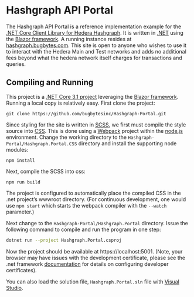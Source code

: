 # Hashgraph API Portal

The Hashgraph API Portal is a reference implementation example for the [.NET Core Client Library for Hedera Hashgraph](https://github.com/bugbytesinc/Hashgraph).  It is written in [.NET](https://dotnet.microsoft.com/download/dotnet-core/3.1) using the [Blazor framework](https://dotnet.microsoft.com/apps/aspnet/web-apps/blazor).  A running instance resides at [hashgraph.bugbytes.com](https://hashgraph.bugbytes.com).  This site is open to anyone who wishes to use it to interact with the Hedera Main and Test networks and adds no additional fees beyond what the hedera network itself charges for transactions and queries.

## Compiling and Running

This project is a [.NET Core 3.1 project](https://dotnet.microsoft.com/download/dotnet-core/3.1) leveraging the [Blazor framework](https://dotnet.microsoft.com/apps/aspnet/web-apps/blazor).  Running a local copy is relatively easy.  First clone the project:
```
git clone https://github.com/bugbytesinc/Hashgraph-Portal.git 
```
Since styling for the site is written in [SCSS](https://sass-lang.com/), we first must compile the style source into [CSS](https://www.w3.org/Style/CSS/Overview.en.html).  This is done using a [Webpack](https://webpack.js.org/) project within the [node.js](https://nodejs.org/en/) environment.  Change the working directory to the `Hashgraph-Portal/Hashgraph.Portal.CSS` directory and install the supporting node modules:
```
npm install
```
Next, compile the SCSS into css:
```
npm run build
```
The project is configured to automatically place the compiled CSS in the .net project’s wwwroot directory.  (For continuous development, one would use `npm start` which starts the webpack compiler with the `--watch` parameter.)

Next change to the `Hashgraph-Portal/Hashgraph.Portal` directory.  Issue the following command to compile and run the program in one step:
```bash
dotnet run --project Hashgraph.Portal.csproj 
```
Now the project should be available at https://localhost:5001.  (Note, your browser may have issues with the development certificate, please see the .net framework [documentation](https://docs.microsoft.com/en-us/aspnet/core/security/enforcing-ssl?view=aspnetcore-3.1&tabs=visual-studio#trust-the-aspnet-core-https-development-certificate-on-windows-and-macos) for details on configuring developer certificates).


You can also load the solution file, `Hashgraph.Portal.sln` file with [Visual Studio](https://visualstudio.microsoft.com/).

